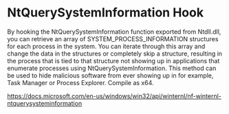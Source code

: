# NtQuerySystemInformation Hook
By hooking the NtQuerySystemInformation function exported from Ntdll.dll, you can retrieve an array of SYSTEM_PROCESS_INFORMATION structures for each process in the system. You can iterate through this array and change the data in the structures or completely skip a structure, resulting in the process that is tied to that structure not showing up in applications that enumerate processes using NtQuerySystemInformation. This method can be used to hide malicious software from ever showing up in for example, Task Manager or Process Explorer. Compile as x64.

https://docs.microsoft.com/en-us/windows/win32/api/winternl/nf-winternl-ntquerysysteminformation
